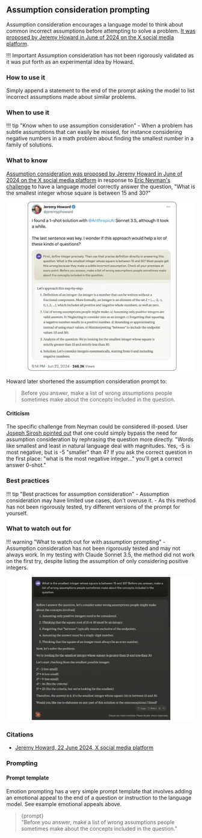 ## Assumption consideration prompting
Assumption consideration encourages a language model to think about common incorrect assumptions before attempting to solve a problem. [It was proposed by Jeremy Howard in June of 2024 on the X social media platform](https://x.com/jeremyphoward/status/1804639001934225800).

!!! Important
    Assumption consideration has not been rigorously validated as it was put forth as an experimental idea by Howard.

### How to use it
Simply append a statement to the end of the prompt asking the model to list incorrect assumptions made about similar problems.

### When to use it
!!! tip "Know when to use assumption consideration"
    - When a problem has subtle assumptions that can easily be missed, for instance considering negative numbers in a math problem about finding the smallest number in a family of solutions.

### What to know
[Assumption consideration was proposed by Jeremy Howard in June of 2024 on the X social media platform](https://x.com/jeremyphoward/status/1804639001934225800) in response to [Eric Neyman's challenge](https://x.com/ericneyman/status/1804168604847358219) to have a language model correctly answer the question, "What is the smallest integer whose square is between 15 and 30?"

![A picture of Jeremy Howard's tweet proposing assumption consideration](../../images/zero_shot/acp.png)

Howard later shortened the assumption consideration prompt to:
> Before you answer, make a list of wrong assumptions people sometimes make about the concepts included in the question.

#### Criticism
The specific challenge from Neyman could be considered ill-posed. User [Joseph Sirosh pointed out](https://x.com/josephsirosh/status/1804892400982298821) that one could simply bypass the need for assumption consideration by rephrasing the question more directly. "Words like smallest and least in natural language deal with magnitudes. Yes, -5 is most negative, but is -5 "smaller" than 4? If you ask the correct question in the first place: "what is the most negative integer..." you'll get a correct answer 0-shot."

### Best practices
!!! tip "Best practices for assumption consideration"
    - Assumption consideration may have limited use cases, don't overuse it.
    - As this method has not been rigorously tested, try different versions of the prompt for yourself.

### What to watch out for
!!! warning "What to watch out for with assumption prompting"
    - Assumption consideration has not been rigorously tested and may not always work. In my testing with Claude Sonnet 3.5, the method did not work on the first try, despite listing the assumption of only considering positive integers.

![A picture of my tweet where assumption consideration did not work](../../images/zero_shot/acp_me.png)

### Citations
- [Jeremy Howard, 22 June 2024, X social media platform](https://x.com/jeremyphoward/status/1804639001934225800)

### Prompting
#### Prompt template
Emotion prompting has a very simple prompt template that involves adding an emotional appeal to the end of a question or instruction to the language model. See example emotional appeals above.

> {prompt} <br>
> "Before you answer, make a list of wrong assumptions people sometimes make about the concepts included in the question." <br>
